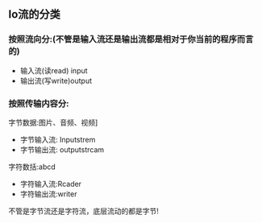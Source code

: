 ## Io流的分类
### 按照流向分:(不管是输入流还是输出流都是相对于你当前的程序而言的)
- 输入流(读read) input
- 输出流(写write)output
### 按照传输内容分:
字节数据:图片、音频、视频]
- 字节输入流: Inputstrem
- 字节输出流: outputstrcam

字符数括:abcd
- 字符输入流:Rcader
- 字符输出流:writer

不管是字节流还是字符流，底层流动的都是字节!


